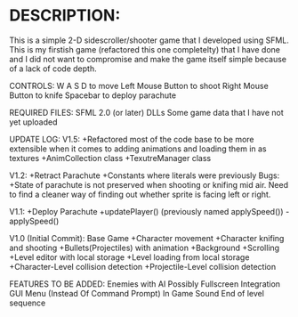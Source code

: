 DESCRIPTION:
=====
This is a simple 2-D sidescroller/shooter game that I developed using SFML. This is my firstish game (refactored this
one completelty) that I have done and I did not want to compromise and make the game itself simple because of a lack
of code depth.

CONTROLS:
W A S D to move
Left Mouse Button to shoot
Right Mouse Button to knife
Spacebar to deploy parachute

REQUIRED FILES:
SFML 2.0 (or later) DLLs
Some game data that I have not yet uploaded

UPDATE LOG:
V1.5:
+Refactored most of the code base to be more extensible
 when it comes to adding animations and loading them
 in as textures
 +AnimCollection class
 +TexutreManager class
 
V1.2:
+Retract Parachute
+Constants where literals were previously
Bugs:
+State of parachute is not preserved when shooting or knifing
 mid air. Need to find a cleaner way of finding out whether sprite
 is facing left or right.

V1.1:
+Deploy Parachute
+updatePlayer() (previously named applySpeed())
-applySpeed()

V1.0 (Initial Commit):
Base Game
+Character movement
+Character knifing and shooting
+Bullets(Projectiles) with animation
+Background
+Scrolling
+Level editor with local storage
+Level loading from local storage
+Character-Level collision detection
+Projectile-Level collision detection

FEATURES TO BE ADDED:
Enemies with AI
Possibly Fullscreen Integration
GUI Menu (Instead Of Command Prompt)
In Game Sound
End of level sequence
